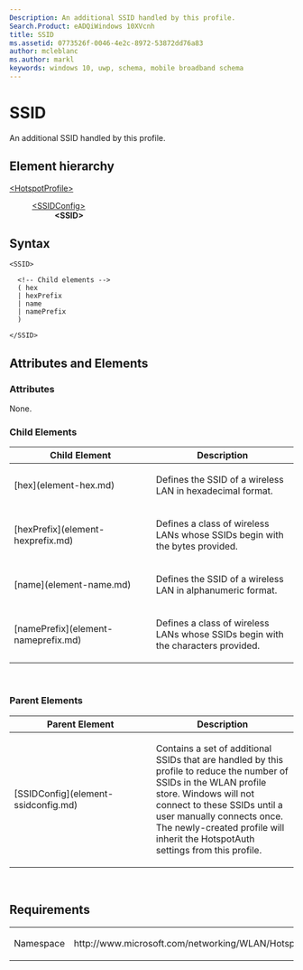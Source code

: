```yaml
---
Description: An additional SSID handled by this profile.
Search.Product: eADQiWindows 10XVcnh
title: SSID
ms.assetid: 0773526f-0046-4e2c-8972-53872dd76a83
author: mcleblanc
ms.author: markl
keywords: windows 10, uwp, schema, mobile broadband schema
---
```


# SSID


An additional SSID handled by this profile.

## Element hierarchy

<dl>
<dt><a href="element-hotspotprofile.md">&lt;HotspotProfile&gt;</a></dt>
<dd>
<dl>
<dt><a href="element-ssidconfig.md">&lt;SSIDConfig&gt;</a></dt>
<dd><b>&lt;SSID&gt;</b></dd>
</dl>
</dd>
</dl>

## Syntax

``` syntax
<SSID>

  <!-- Child elements -->
  ( hex
  | hexPrefix
  | name
  | namePrefix
  )

</SSID>
```

## Attributes and Elements


### Attributes

None.

### Child Elements

<table>
<colgroup>
<col width="50%" />
<col width="50%" />
</colgroup>
<thead>
<tr class="header">
<th>Child Element</th>
<th>Description</th>
</tr>
</thead>
<tbody>
<tr class="odd">
<td>[hex](element-hex.md)</td>
<td><p>Defines the SSID of a wireless LAN in hexadecimal format.</p></td>
</tr>
<tr class="even">
<td>[hexPrefix](element-hexprefix.md)</td>
<td><p>Defines a class of wireless LANs whose SSIDs begin with the bytes provided.</p></td>
</tr>
<tr class="odd">
<td>[name](element-name.md)</td>
<td><p>Defines the SSID of a wireless LAN in alphanumeric format.</p></td>
</tr>
<tr class="even">
<td>[namePrefix](element-nameprefix.md)</td>
<td><p>Defines a class of wireless LANs whose SSIDs begin with the characters provided.</p></td>
</tr>
</tbody>
</table>

 

### Parent Elements

<table>
<colgroup>
<col width="50%" />
<col width="50%" />
</colgroup>
<thead>
<tr class="header">
<th>Parent Element</th>
<th>Description</th>
</tr>
</thead>
<tbody>
<tr class="odd">
<td>[SSIDConfig](element-ssidconfig.md)</td>
<td><p>Contains a set of additional SSIDs that are handled by this profile to reduce the number of SSIDs in the WLAN profile store. Windows will not connect to these SSIDs until a user manually connects once. The newly-created profile will inherit the HotspotAuth settings from this profile.</p></td>
</tr>
</tbody>
</table>

 

## Requirements

<table>
<colgroup>
<col width="50%" />
<col width="50%" />
</colgroup>
<tbody>
<tr class="odd">
<td><p>Namespace</p></td>
<td><p>http://www.microsoft.com/networking/WLAN/HotspotProfile/v1</p></td>
</tr>
</tbody>
</table>

 

 



